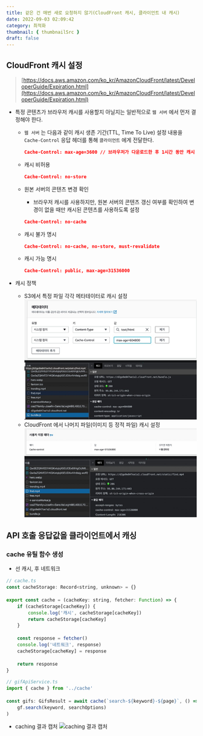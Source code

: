 ```yaml
---
title: 같은 건 매번 새로 요청하지 않기(CloudFront 캐시, 클라이언트 내 캐시)
date: 2022-09-03 02:09:42
category: 최적화
thumbnail: { thumbnailSrc }
draft: false
---
```


## CloudFront 캐시 설정

> [https://docs.aws.amazon.com/ko_kr/AmazonCloudFront/latest/DeveloperGuide/Expiration.html](https://docs.aws.amazon.com/ko_kr/AmazonCloudFront/latest/DeveloperGuide/Expiration.html)

- 특정 콘텐츠가 브라우저 캐시를 사용할지 아닐지는 일반적으로 `웹 서버` 에서 먼저 결정해야 한다.

  - `웹 서버` 는 다음과 같이 캐시 생존 기간(TTL, Time To Live) 설정 내용을 `Cache-Control` 응답 헤더를 통해 `클라이언트` 에게 전달한다.

    ```json
    Cache-Control: max-age=3600 // 브라우저가 다운로드한 후 1시간 동안 캐시 사용 가능
    ```

  - 캐시 비허용

    ```json
    Cache-Control: no-store
    ```

  - 원본 서버의 콘텐츠 변경 확인

    - 브라우저 캐시를 사용하지만, 원본 서버의 콘텐츠 갱신 여부를 확인하여 변경이 없을 때만 캐시된 콘텐츠를 사용하도록 설정

    ```json
    Cache-Control: no-cache
    ```

  - 캐시 불가 명시

    ```json
    Cache-Control: no-cache, no-store, must-revalidate
    ```

  - 캐시 가능 명시

    ```json
    Cache-Control: public, max-age=31536000
    ```

- 캐시 정책

  - S3에서 특정 파일 각각 메타테이터로 캐시 설정
  ![S3 설정](../image/p11.jpg)
  - CloudFront 에서 나머지 파일(이미지 등 정적 파일) 캐시 설정
  ![CloudFront 설정](../image/p12.jpg)

## API 호출 응답값을 클라이언트에서 캐싱

### cache 유틸 함수 생성

- 선 캐시, 후 네트워크

```jsx
// cache.ts
const cacheStorage: Record<string, unknown> = {}

export const cache = (cacheKey: string, fetcher: Function) => {
    if (cacheStorage[cacheKey]) {
        console.log('캐시', cacheStorage[cacheKey])
        return cacheStorage[cacheKey]
    }

    const response = fetcher()
    console.log('네트워크', response)
    cacheStorage[cacheKey] = response

    return response
}
```

```jsx
// gifApiService.ts
import { cache } from '../cache'

const gifs: GifsResult = await cache(`search-${keyword}-${page}`, () =>
    gf.search(keyword, searchOptions)
)
```

- caching 결과 캡처
    ![caching 결과 캡처](../image/caching.gif)
